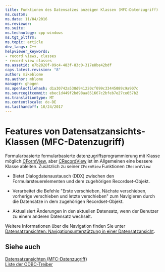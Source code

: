 ```yaml
---
title: Funktionen des Datensatzes anzeigen Klassen (MFC-Datenzugriff) | Microsoft Docs
ms.custom: 
ms.date: 11/04/2016
ms.reviewer: 
ms.suite: 
ms.technology: cpp-windows
ms.tgt_pltfrm: 
ms.topic: article
dev_langs: C++
helpviewer_keywords:
- record views, classes
- record view classes
ms.assetid: e7b2820f-09c4-483f-83c0-317e8be42bdf
caps.latest.revision: "8"
author: mikeblome
ms.author: mblome
manager: ghogen
ms.openlocfilehash: d1a30742a538d941220cf099c33445089c9a907c
ms.sourcegitcommit: ebec1d449f2bd98aa851667c2bfeb7e27ce657b2
ms.translationtype: MT
ms.contentlocale: de-DE
ms.lasthandoff: 10/24/2017
---
```

# <a name="features-of-record-view-classes--mfc-data-access"></a>Features von Datensatzansichts-Klassen (MFC-Datenzugriff)
Formularbasierte formularbasierte datenzugriffsprogrammierung mit Klasse möglich [CFormView](../mfc/reference/cformview-class.md), aber [CRecordView](../mfc/reference/crecordview-class.md) ist im Allgemeinen eine bessere Klasse ableiten. Zusätzlich zu seiner `CFormView` Funktionen `CRecordView`:  
  
-   Bietet Dialogdatenaustausch (DDX) zwischen den Formularsteuerelementen und dem zugehörigen Recordset-Objekt.  
  
-   Verarbeitet die Befehle "Erste verschieben, Nächste verschieben, vorherige verschieben und letzte verschieben" zum Navigieren durch die Datensätze in dem zugehörigen Recordset-Objekt.  
  
-   Aktualisiert Änderungen in den aktuellen Datensatz, wenn der Benutzer zu einem anderen Datensatz wechselt.  
  
 Weitere Informationen über die Navigation finden Sie unter [Datensatzansichten: Navigationsunterstützung in einer Datensatzansicht](../data/supporting-navigation-in-a-record-view-mfc-data-access.md).  
  
## <a name="see-also"></a>Siehe auch  
 [Datensatzansichten (MFC-Datenzugriff)](../data/record-views-mfc-data-access.md)   
 [Liste der ODBC-Treiber](../data/odbc/odbc-driver-list.md)